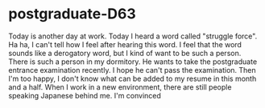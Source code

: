 # postgraduate-D63
Today is another day at work. Today I heard a word called "struggle force". Ha ha, I can't tell how I feel after hearing this word. I feel that the word sounds like a derogatory word, but I kind of want to be such a person. There is such a person in my dormitory. He wants to take the postgraduate entrance examination recently. I hope he can't pass the examination. Then I'm too happy, I don't know what can be added to my resume in this month and a half. When I work in a new environment, there are still people speaking Japanese behind me. I'm convinced
